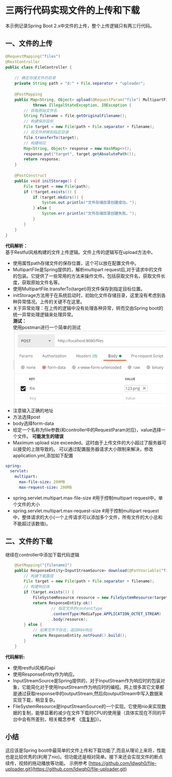 # 三两行代码实现文件的上传和下载
本示例记录Spring Boot 2.x中文件的上传，整个上传逻辑只有两三行代码。
## 一、文件的上传
```java
@RequestMapping("files")
@RestController
public class FileController {

    // 确定存储文件的目录
    private String path = "d:" + File.separator + "uploader";

    @PostMapping
    public Map<String, Object> upload(@RequestParam("file") MultipartFile file)
            throws IllegalStateException, IOException {
        // 获取原始文件名
        String filename = file.getOriginalFilename();
        // 构建保存目标
        File target = new File(path + File.separator + filename);
        // 将文件转移到指定目录
        file.transferTo(target);
        // 构建响应
        Map<String, Object> response = new HashMap<>();
        response.put("target", target.getAbsolutePath());
        return response;
    }

    @PostConstruct
    public void initStorage() {
        File target = new File(path);
        if (!target.exists()) {
            if (target.mkdirs()) {
                System.out.println("文件存储目录创建成功。");
            } else {
                System.err.println("文件存储目录创建失败。");
            }
        }
    }
}
```
**代码解析：**  
基于Restful风格构建的文件上传逻辑。文件上传的逻辑写在upload方法中。  
* 使用属性path存储文件的保存位置，这个可以放在配置文件中。
* MultipartFile是Spring提供的，解析multipart request后,对于请求中的文件的包装。它提供了一些常用的方法来操作文件。包括获取文件名，获取文件长度，获取原始文件名等。
* 使用MultipartFile.transferTo(target)将文件保存到指定目标位置。
* initStorage方法用于在系统启动时，初始化文件存储目录，这里没有考虑到各种异常情况。上传的关键不在这里。
* 关于异常处理：在上传的逻辑中没有处理各种异常，转而交由Spring boot的统一异常处理逻辑来处理异常。  
**测试：**  
使用postman进行一个简单的测试
![测试图片](images/测试一.png)
* 注意输入正确的地址
* 方法选择post
* body选择form-data
* 给定一个名称为file参数(和controller中的RequestParam对应)，value选择一个文件。
**可能发生的错误**  
* Maximum upload size exceeded。这时由于上传文件的大小超过了服务器可以接受的上限导致的。
可以通过配置服务器请求大小限制来解决，修改application.yml,添加如下配置
```yml
spring:
  servlet:
    multipart:
      max-file-size: 200MB
      max-request-size: 200MB
```
* spring.servlet.multipart.max-file-size #用于控制multipart request中，单个文件的大小
* spring.servlet.multipart.max-request-size #用于控制multipart request中，整体请求的大小(一个上传请求可以添加多个文件，所有文件的大小总和不能超过该数值)。
## 二、文件的下载
继续在controller中添加下载代码逻辑
```java
    @GetMapping("{filename}")
    public ResponseEntity<InputStreamSource> download(@PathVariable("filename") String filename) {
        // 构建下载路径
        File target = new File(path + File.separator + filename);
        // 构建响应体
        if (target.exists()) {
            FileSystemResource resource = new FileSystemResource(target);
            return ResponseEntity.ok()
                    // 指定文件的contentType
                    .contentType(MediaType.APPLICATION_OCTET_STREAM)
                    .body(resource);
        } else {
            // 如果文件不存在，返回404响应
            return ResponseEntity.notFound().build();
        }
    }
```
**代码解析:**  
* 使用restful风格的api
* 使用ResponseEntity<InputStreamSource>作为响应。
* InputStreamSource是Spring提供的，对于InputStream作为响应时的包装对象，它能简化对于使用InputStream作为响应时的编程。网上很多其它文章都是通过获取response中的outputStream,然后向outputStream中写入数据来实现下载，稍显复杂。
* FileSystemResource是InputStreamSource的一个实现。它使用nio来实现数据的复制，能够显著的减少在文件下载时CPU的使用量（具体实现在不同的平台中会有所差别，相关概念参考 《[零复制](https://baike.baidu.com/item/%E9%9B%B6%E5%A4%8D%E5%88%B6)》）。
## 小结
这应该是Spring boot中最简单的文件上传和下载功能了,而且从理论上来将，性能也是比较优秀的(利用了nio)。但功能还是相对简单。接下来还会实现文件的断点续传，视频的拖动播放等功能。
示例参考 [https://github.com/ldwqh0/file-uploader.git](https://github.com/ldwqh0/file-uploader.git)